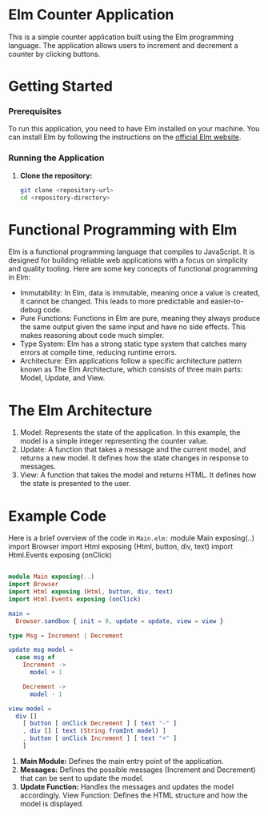 # Elm Counter Application

This is a simple counter application built using the Elm programming language. The application allows users to increment and decrement a counter by clicking buttons.

# Getting Started

### Prerequisites

To run this application, you need to have Elm installed on your machine. You can install Elm by following the instructions on the [official Elm website](https://guide.elm-lang.org/install/elm.html).

### Running the Application

1. **Clone the repository:**
   ```sh
   git clone <repository-url>
   cd <repository-directory>

# Functional Programming with Elm
Elm is a functional programming language that compiles to JavaScript. It is designed for building reliable web applications with a focus on simplicity and quality tooling. Here are some key concepts of functional programming in Elm:

* Immutability: In Elm, data is immutable, meaning once a value is created, it cannot be changed. This leads to more predictable and easier-to-debug code.
* Pure Functions: Functions in Elm are pure, meaning they always produce the same output given the same input and have no side effects. This makes reasoning about code much simpler.
* Type System: Elm has a strong static type system that catches many errors at compile time, reducing runtime errors.
* Architecture: Elm applications follow a specific architecture pattern known as The Elm Architecture, which consists of three main parts: Model, Update, and View.

# The Elm Architecture
1. Model: Represents the state of the application. In this example, the model is a simple integer representing the counter value.
2. Update: A function that takes a message and the current model, and returns a new model. It defines how the state changes in response to messages.
3. View: A function that takes the model and returns HTML. It defines how the state is presented to the user.

# Example Code
Here is a brief overview of the code in `Main.elm:`
module Main exposing(..)
import Browser
import Html exposing (Html, button, div, text)
import Html.Events exposing (onClick)

```elm

module Main exposing(..)
import Browser
import Html exposing (Html, button, div, text)
import Html.Events exposing (onClick)

main =
  Browser.sandbox { init = 0, update = update, view = view }

type Msg = Increment | Decrement

update msg model =
  case msg of
    Increment ->
      model + 1

    Decrement ->
      model - 1

view model =
  div []
    [ button [ onClick Decrement ] [ text "-" ]
    , div [] [ text (String.fromInt model) ]
    , button [ onClick Increment ] [ text "+" ]
    ]

```

1. **Main Module:** Defines the main entry point of the application.
2. **Messages:** Defines the possible messages (Increment and Decrement) that can be sent to update the model.
3. **Update Function:** Handles the messages and updates the model accordingly.
View Function: Defines the HTML structure and how the model is displayed.